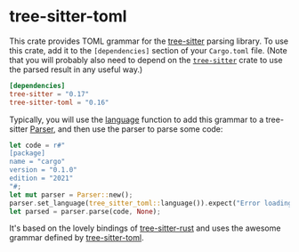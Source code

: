 # tree-sitter-toml

This crate provides TOML grammar for the [tree-sitter][] parsing library. To
use this crate, add it to the `[dependencies]` section of your `Cargo.toml`
file. (Note that you will probably also need to depend on the
[`tree-sitter`][tree-sitter crate] crate to use the parsed result in any useful
way.)

``` toml
[dependencies]
tree-sitter = "0.17"
tree-sitter-toml = "0.16"
```

Typically, you will use the [language][language func] function to add this
grammar to a tree-sitter [Parser][], and then use the parser to parse some code:

```rust
let code = r#"
[package]
name = "cargo"
version = "0.1.0"
edition = "2021"
"#;
let mut parser = Parser::new();
parser.set_language(tree_sitter_toml::language()).expect("Error loading TOML grammar");
let parsed = parser.parse(code, None);
```

It's based on the lovely bindings of [tree-sitter-rust][] and uses the awesome grammar
defined by [tree-sitter-toml][].

[Language]: https://docs.rs/tree-sitter/*/tree_sitter/struct.Language.html
[language func]: https://docs.rs/tree-sitter-toml/*/tree_sitter_rust/fn.language.html
[Parser]: https://docs.rs/tree-sitter/*/tree_sitter/struct.Parser.html
[tree-sitter]: https://tree-sitter.github.io/
[tree-sitter crate]: https://crates.io/crates/tree-sitter
[tree-sitter-rust]: https://github.com/tree-sitter/tree-sitter-rust/tree/master/bindings/rust
[tree-sitter-toml]: https://github.com/ikatyang/tree-sitter-toml
